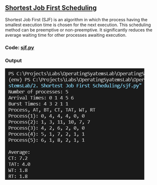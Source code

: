 ## [Shortest Job First Scheduling](./sjf.py)

Shortest Job First (SJF) is an algorithm in which the process having the smallest execution time is chosen for the next execution. This scheduling method can be preemptive or non-preemptive. It significantly reduces the average waiting time for other processes awaiting execution.
### Code: [sjf.py](./sjf.py)

### Output

![Output](./output.png)